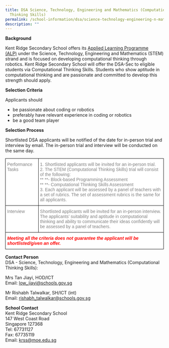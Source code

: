 ```yaml
---
title: DSA Science, Technology, Engineering and Mathematics (Computational
  Thinking Skills)
permalink: /school-information/dsa/science-technology-engineering-n-mathematics-computational-thinking-skills/
description: ""
---
```

**Background**

Kent Ridge Secondary School offers its&nbsp;[Applied Learning Programme (ALP)](/programmes/distinctive-programmes/applied-learning-programme/)&nbsp;under the Science, Technology, Engineering and Mathematics (STEM) strand and is focused on developing computational thinking through robotics. Kent Ridge Secondary School will offer the DSA-Sec to eligible students via Computational Thinking Skills. Students who show aptitude in computational thinking and are passionate and committed to develop this strength should apply.

**Selection Criteria**

Applicants should

*   be passionate about coding or robotics
*   preferably have relevant experience in coding or robotics
*   be a good team player

**Selection Process**

Shortlisted DSA applicants will be notified of the date for in-person trial and interview by email. The in-person trial and interview will be conducted on the same day.

<style type="text/css">
.tg  {border-collapse:collapse;border-spacing:0;}
.tg td{border-color:black;border-style:solid;border-width:1px;font-family:Arial, sans-serif;font-size:14px;
  overflow:hidden;padding:10px 5px;word-break:normal;}
.tg th{border-color:black;border-style:solid;border-width:1px;font-family:Arial, sans-serif;font-size:14px;
  font-weight:normal;overflow:hidden;padding:10px 5px;word-break:normal;}
.tg .tg-lm9i{background-color:#FFF;color:#808080;text-align:left;vertical-align:top}
.tg .tg-xaiy{background-color:#FFF;color:#F00;font-style:italic;font-weight:bold;text-align:left;vertical-align:top}
</style>
<p></p><table class="tg">
<thead>
  <tr>
    <th class="tg-lm9i">Performance Tasks</th>
    <th class="tg-lm9i">1. Shortlisted applicants will be invited for an in-person trial.<br>2. The STEM (Computational Thinking Skills) trial will consist of the following:<br>
**&nbsp;**- Block-based Programming Assessment<br>**&nbsp;**- Computational Thinking Skills Assessment<br>3. Each applicant will be assessed by a panel of teachers with a set of rubrics. The set of assessment rubrics is the same for all applicants.</th>
  </tr>
</thead>
<tbody>
  <tr>
    <td class="tg-lm9i">Interview</td>
    <td class="tg-lm9i">Shortlisted applicants will be invited for an in-person interview.<br>The applicants’ suitability and aptitude in computational thinking and ability to communicate their ideas confidently will be assessed by a panel of teachers.</td>
  </tr>
  <tr>
    <td class="tg-xaiy" colspan="2">Meeting all the criteria does not guarantee the applicant will be shortlisted/given an offer.</td>
		
  </tr>
</tbody>
</table>

**Contact Person**  
DSA - Science, Technology, Engineering and Mathematics (Computational Thinking Skills):

Mrs Tan Jiayi, HOD/ICT  
Email: [low_jiayi@schools.gov.sg](mailto:low_jiayi@schools.gov.sg)

Mr Rishabh Talwalkar, SH/ICT (int)<br>
Email: [rishabh_talwalkar@schools.gov.sg](mailto:rishabh_talwalkar@schools.gov.sg)

**School Contact**  
Kent Ridge Secondary School  
147 West Coast Road  
Singapore 127368  
Tel: 67731127  
Fax: 67735119  
Email: [krss@moe.edu.sg](mailto:krss@moe.edu.sg)